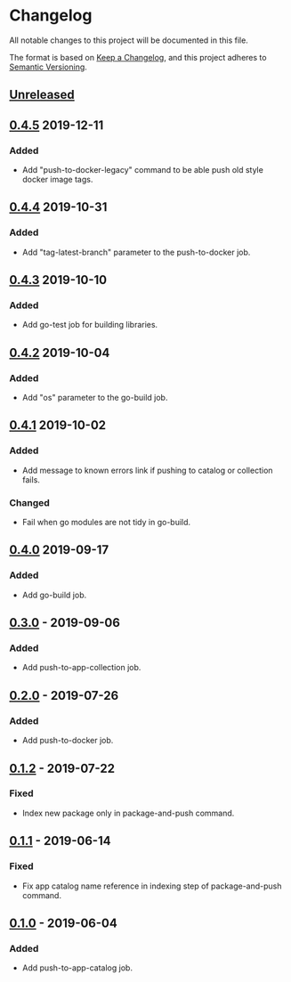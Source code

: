 # Changelog

All notable changes to this project will be documented in this file.

The format is based on [Keep a Changelog](https://keepachangelog.com/en/1.0.0/),
and this project adheres to [Semantic Versioning](https://semver.org/spec/v2.0.0.html).

## [Unreleased]

## [0.4.5] 2019-12-11

### Added

- Add "push-to-docker-legacy" command to be able push old style docker image tags.

## [0.4.4] 2019-10-31

### Added

- Add "tag-latest-branch" parameter to the push-to-docker job.

## [0.4.3] 2019-10-10

### Added

- Add go-test job for building libraries.

## [0.4.2] 2019-10-04

### Added

- Add "os" parameter to the go-build job.

## [0.4.1] 2019-10-02

### Added

- Add message to known errors link if pushing to catalog or collection fails.

### Changed

- Fail when go modules are not tidy in go-build.

## [0.4.0] 2019-09-17

### Added

- Add go-build job.

## [0.3.0] - 2019-09-06

### Added

- Add push-to-app-collection job.

## [0.2.0] - 2019-07-26

### Added

- Add push-to-docker job.

## [0.1.2] - 2019-07-22

### Fixed

- Index new package only in package-and-push command.

## [0.1.1] - 2019-06-14

### Fixed

- Fix app catalog name reference in indexing step of package-and-push command.

## [0.1.0] - 2019-06-04

### Added

- Add push-to-app-catalog job.

[Unreleased]: https://github.com/giantswarm/architect-orb/compare/v0.4.5...HEAD
[0.4.5]: https://github.com/giantswarm/architect-orb/releases/tag/v0.4.5
[0.4.4]: https://github.com/giantswarm/architect-orb/releases/tag/v0.4.4
[0.4.3]: https://github.com/giantswarm/architect-orb/releases/tag/v0.4.3
[0.4.2]: https://github.com/giantswarm/architect-orb/releases/tag/v0.4.2
[0.4.1]: https://github.com/giantswarm/architect-orb/releases/tag/v0.4.1
[0.4.0]: https://github.com/giantswarm/architect-orb/releases/tag/v0.4.0
[0.3.0]: https://github.com/giantswarm/architect-orb/releases/tag/v0.3.0
[0.2.0]: https://github.com/giantswarm/architect-orb/releases/tag/v0.2.0
[0.1.2]: https://github.com/giantswarm/architect-orb/releases/tag/v0.1.2
[0.1.1]: https://github.com/giantswarm/architect-orb/releases/tag/v0.1.1
[0.1.0]: https://github.com/giantswarm/architect-orb/releases/tag/v0.1.0
